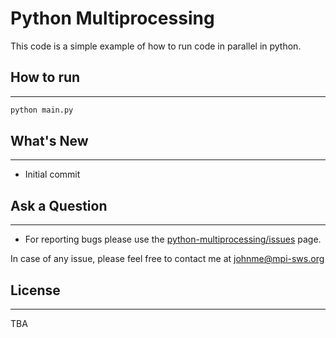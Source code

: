 # Python Multiprocessing

This code is a simple example of how to run code in parallel in python.


## How to run
----------

```bash
python main.py
```


## What's New
----------

- Initial commit

## Ask a Question
----------

- For reporting bugs please use the [python-multiprocessing/issues](https://github.com/johnnatan-messias/python-multiprocessing/issues) page.

In case of any issue, please feel free to contact me at johnme@mpi-sws.org

## License
----------

TBA

